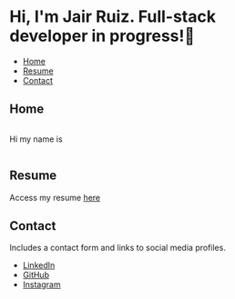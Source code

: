 # Hi, I'm Jair Ruiz.  Full-stack developer in progress!🚀

- [Home](#home)
- [Resume](#resume)
- [Contact](#contact)

## Home
<div style="display:flex; content-align: left">
  <img>
  <p>Hi my name is</p>
</div>

## Resume
Access my resume [here]()

## Contact

Includes a contact form and links to social media profiles.

- [LinkedIn]()
- [GitHub]()
- [Instagram]()

